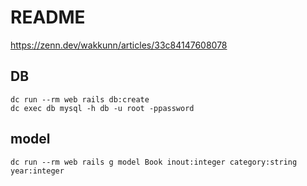 # README

https://zenn.dev/wakkunn/articles/33c84147608078

## DB

```
dc run --rm web rails db:create
dc exec db mysql -h db -u root -ppassword
```

## model

```
dc run --rm web rails g model Book inout:integer category:string year:integer
```

